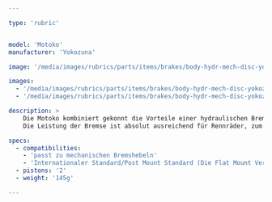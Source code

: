 ```yaml
---

type: 'rubric'


model: 'Motoko'
manufacturer: 'Yokozuna'

image: '/media/images/rubrics/parts/items/brakes/body-hydr-mech-disc-yokozuna-motoko_1.jpg'

images:
  - '/media/images/rubrics/parts/items/brakes/body-hydr-mech-disc-yokozuna-motoko_2.jpg'
  - '/media/images/rubrics/parts/items/brakes/body-hydr-mech-disc-yokozuna-motoko_3.jpg'

description: >
    Die Motoko kombiniert gekonnt die Vorteile einer hydraulischen Bremse mit der Robustheit mechanischer Systeme. Insbesondere auf langen Touren, weit entfernt von der nächsten Werkstatt, ist es gut zu wissen, daß ein Leitungsschaden nicht mehr zum Totalausfall der Bremse führen muß. 
    Die Leistung der Bremse ist absolut ausreichend für Rennräder, zum Crossen, oder am Gravelbike. Durch die Kompatibilität mit Deinen alten mechanischen Hebeln, lassen sich außerdem Kosten sparen. Extrafeste Züge und eine 160mm Scheibe sind inklusive.

specs:
  - compatibilities:
    - 'passt zu mechanischen Bremshebeln'
    - 'Internationaler Standard/Post Mount Standard (Die Flat Mount Version ist ebenfalls erhältlich)'
  - pistons: '2'
  - weight: '145g'

---
```

